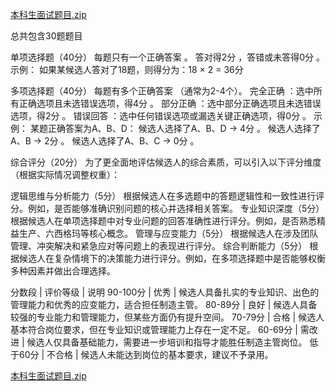[本科生面试题目.zip](https://github.com/user-attachments/files/18776727/default.zip)

总共包含30题题目

单项选择题（40分）
每题只有一个正确答案 。
答对得2分 ，答错或未答得0分 。
示例：
如果某候选人答对了18题，则得分为：18 × 2 = 36分 

多项选择题（40分）
每题有多个正确答案 （通常为2-4个）。
完全正确 ：选中所有正确选项且未选错误选项，得4分 。
部分正确 ：选中部分正确选项且未选错误选项，得2分 。
错误回答 ：选中任何错误选项或漏选关键正确选项，得0分 。
示例：
某题正确答案为A、B、D：
候选人选择了A、B、D → 4分 。
候选人选择了A、B → 2分 。
候选人选择了A、B、C → 0分 。

综合评分（20分）
为了更全面地评估候选人的综合素质，可以引入以下评分维度（根据实际情况调整权重）：

逻辑思维与分析能力（5分）
根据候选人在多选题中的答题逻辑性和一致性进行评分。例如，是否能够准确识别问题的核心并选择相关答案。
专业知识深度（5分）
根据候选人在单项选择题中对专业问题的回答准确性进行评分。例如，是否熟悉精益生产、六西格玛等核心概念。
管理与应变能力（5分）
根据候选人在涉及团队管理、冲突解决和紧急应对等问题上的表现进行评分。
综合判断能力（5分）
根据候选人在复杂情境下的决策能力进行评分。例如，在多项选择题中是否能够权衡多种因素并做出合理选择。

分数段 | 评价等级 | 说明
90-100分 | 优秀 | 候选人具备扎实的专业知识、出色的管理能力和优秀的应变能力，适合担任制造主管。
80-89分 | 良好 | 候选人具备较强的专业能力和管理能力，但某些方面仍有提升空间。
70-79分 | 合格 | 候选人基本符合岗位要求，但在专业知识或管理能力上存在一定不足。
60-69分 | 需改进 | 候选人仅具备基础能力，需要进一步培训和指导才能胜任制造主管岗位。
低于60分 | 不合格 | 候选人未能达到岗位的基本要求，建议不予录用。


[本科生面试题目.zip](https://github.com/user-attachments/files/18776738/default.zip)